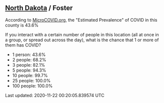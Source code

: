 
## [North Dakota](/united-states/north-dakota) / Foster

According to [MicroCOVID.org](http://microcovid.org),
the "Estimated Prevalence" of COVID in this county is 43.6%

If you interact with a certain number of people in this location
(all at once in a group, or spread out across the day), what is the chance that
1 or more of them has COVID?

- 1 person: 43.6%
- 2 people: 68.2%
- 3 people: 82.1%
- 5 people: 94.3%
- 10 people: 99.7%
- 25 people: 100.0%
- 100 people: 100.0%

Last updated: 2020-11-22 00:20:05.839574 UTC
